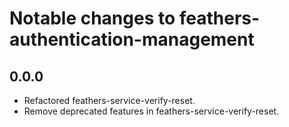 # Notable changes to feathers-authentication-management

## 0.0.0
- Refactored feathers-service-verify-reset.
- Remove deprecated features in feathers-service-verify-reset.
